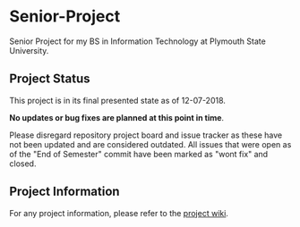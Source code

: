# Senior-Project
Senior Project for my BS in Information Technology at Plymouth State University.

## Project Status

This project is in its final presented state as of 12-07-2018. 

**No updates or bug fixes are planned at this point in time**.

Please disregard repository project board and issue tracker as these have not been updated and are considered outdated. All issues that were open as of the "End of Semester" commit have been marked as "wont fix" and closed.

## Project Information

For any project information, please refer to the [project wiki](https://github.com/ravedaymond/Senior-Project/wiki).
